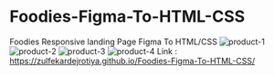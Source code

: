 # Foodies-Figma-To-HTML-CSS
Foodies Responsive landing Page Figma To HTML/CSS
![product-1](https://user-images.githubusercontent.com/97539653/167462235-9aaea127-19a2-476e-a279-e9c6987df98b.png)
![product-2](https://user-images.githubusercontent.com/97539653/167462249-d4e33092-d3b7-40eb-8ff2-c577c585e2e0.png)
![product-3](https://user-images.githubusercontent.com/97539653/167462253-c2ef52fc-7f77-46fa-b106-e097cfca7221.png)
![product-4](https://user-images.githubusercontent.com/97539653/167462258-58e0cd9a-fa57-4fc4-9b96-2cb338e7ebe3.png)
Link : https://zulfekardejrotiya.github.io/Foodies-Figma-To-HTML-CSS/
